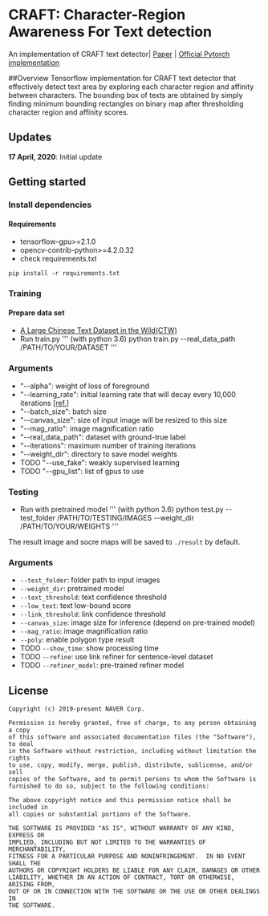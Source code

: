# CRAFT: Character-Region Awareness For Text detection
An implementation of CRAFT text detector| [Paper](https://arxiv.org/abs/1904.01941) | [Official Pytorch implementation](https://github.com/clovaai/CRAFT-pytorch)

##Overview
Tensorflow implementation for CRAFT text detector that effectively detect text area by exploring each character region and affinity between characters. The bounding box of texts are obtained by simply finding minimum bounding rectangles on binary map after thresholding character region and affinity scores.

## Updates
**17 April, 2020**: Initial update

## Getting started
### Install dependencies
#### Requirements
- tensorflow-gpu>=2.1.0
- opencv-contrib-python>=4.2.0.32
- check requirements.txt
```
pip install -r requirements.txt
```

### Training
#### Prepare data set
- [A Large Chinese Text Dataset in the Wild(CTW)](https://ctwdataset.github.io/)
- Run train.py
''' (with python 3.6)
python train.py --real_data_path /PATH/TO/YOUR/DATASET
'''

### Arguments
* "--alpha": weight of loss of foreground
* "--learning_rate": initial learning rate that will decay every 10,000 iterations [[ref.]](https://github.com/clovaai/CRAFT-pytorch/issues/18#issuecomment-513258344)
* "--batch_size": batch size
* "--canvas_size": size of input image will be resized to this size
* "--mag_ratio": image magnification ratio
* "--real_data_path": dataset with ground-true label
* "--iterations": maximum number of training iterations
* "--weight_dir": directory to save model weights
* TODO "--use_fake": weakly supervised learning
* TODO "--gpu_list": list of gpus to use


### Testing
* Run with pretrained model
''' (with python 3.6)
python test.py --test_folder /PATH/TO/TESTING/IMAGES --weight_dir /PATH/TO/YOUR/WEIGHTS
'''

The result image and socre maps will be saved to `./result` by default.

### Arguments
* `--test_folder`: folder path to input images
* `--weight_dir`: pretrained model
* `--text_threshold`: text confidence threshold
* `--low_text`: text low-bound score
* `--link_threshold`: link confidence threshold
* `--canvas_size`: image size for inference (depend on pre-trained model)
* `--mag_ratio`: image magnification ratio
* `--poly`: enable polygon type result
* TODO `--show_time`: show processing time
* TODO `--refine`: use link refiner for sentence-level dataset
* TODO `--refiner_model`: pre-trained refiner model


## License
```
Copyright (c) 2019-present NAVER Corp.

Permission is hereby granted, free of charge, to any person obtaining a copy
of this software and associated documentation files (the "Software"), to deal
in the Software without restriction, including without limitation the rights
to use, copy, modify, merge, publish, distribute, sublicense, and/or sell
copies of the Software, and to permit persons to whom the Software is
furnished to do so, subject to the following conditions:

The above copyright notice and this permission notice shall be included in
all copies or substantial portions of the Software.

THE SOFTWARE IS PROVIDED "AS IS", WITHOUT WARRANTY OF ANY KIND, EXPRESS OR
IMPLIED, INCLUDING BUT NOT LIMITED TO THE WARRANTIES OF MERCHANTABILITY,
FITNESS FOR A PARTICULAR PURPOSE AND NONINFRINGEMENT.  IN NO EVENT SHALL THE
AUTHORS OR COPYRIGHT HOLDERS BE LIABLE FOR ANY CLAIM, DAMAGES OR OTHER
LIABILITY, WHETHER IN AN ACTION OF CONTRACT, TORT OR OTHERWISE, ARISING FROM,
OUT OF OR IN CONNECTION WITH THE SOFTWARE OR THE USE OR OTHER DEALINGS IN
THE SOFTWARE.
```

